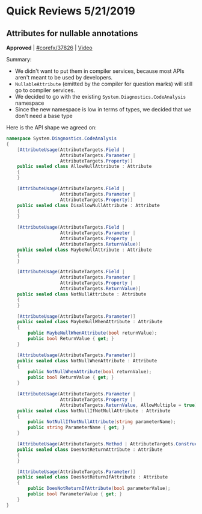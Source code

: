 # Quick Reviews 5/21/2019

## Attributes for nullable annotations

**Approved** | [#corefx/37826](https://github.com/dotnet/corefx/issues/37826#issuecomment-494505569) | [Video](https://www.youtube.com/watch?v=zAhOxraBsi0&t=-10h-23m-4s)

Summary:

* We didn't want to put them in compiler services, because most APIs aren't meant to be used by developers.
* `NullableAttribute` (emitted by the compiler for question marks) will still go to compiler services.
* We decided to go with the existing `System.Diagnostics.CodeAnalysis` namespace
* Since the new namespace is low in terms of types, we decided that we don't need a base type

Here is the API shape we agreed on:

```C#
namespace System.Diagnostics.CodeAnalysis 
{
    [AttributeUsage(AttributeTargets.Field |
                    AttributeTargets.Parameter |
                    AttributeTargets.Property)]
    public sealed class AllowNullAttribute : Attribute
    {    	
    }

    [AttributeUsage(AttributeTargets.Field |
                    AttributeTargets.Parameter |
                    AttributeTargets.Property)]
    public sealed class DisallowNullAttribute : Attribute
    {
    }

    [AttributeUsage(AttributeTargets.Field |
                    AttributeTargets.Parameter |
                    AttributeTargets.Property |
                    AttributeTargets.ReturnValue)]
    public sealed class MaybeNullAttribute : Attribute
    {
    }

    [AttributeUsage(AttributeTargets.Field |
                    AttributeTargets.Parameter |
                    AttributeTargets.Property |
                    AttributeTargets.ReturnValue)]
    public sealed class NotNullAttribute : Attribute
    {    	
    }

    [AttributeUsage(AttributeTargets.Parameter)]
    public sealed class MaybeNullWhenAttribute : Attribute
    {
        public MaybeNullWhenAttribute(bool returnValue);
        public bool ReturnValue { get; }
    }

    [AttributeUsage(AttributeTargets.Parameter)]
    public sealed class NotNullWhenAttribute : Attribute
    {
        public NotNullWhenAttribute(bool returnValue);
        public bool ReturnValue { get; }
    }

    [AttributeUsage(AttributeTargets.Parameter |
                    AttributeTargets.Property |
                    AttributeTargets.ReturnValue, AllowMultiple = true)]
    public sealed class NotNullIfNotNullAttribute : Attribute
    {
        public NotNullIfNotNullAttribute(string parameterName);
        public string ParameterName { get; }
    }

    [AttributeUsage(AttributeTargets.Method | AttributeTargets.Constructor)]
    public sealed class DoesNotReturnAttribute : Attribute
    {
    }

    [AttributeUsage(AttributeTargets.Parameter)]
    public sealed class DoesNotReturnIfAttribute : Attribute
    {
        public DoesNotReturnIfAttribute(bool parameterValue);
        public bool ParameterValue { get; }
    }
}
```
